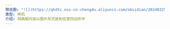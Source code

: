 ```yaml
---
预览图: "![](https://qhdtc.oss-cn-chengdu.aliyuncs.com/obsidian/20240325104036.png)"
类型: 样机
介绍: 将画板内容以图片形式放到任意四边形中
---
```

